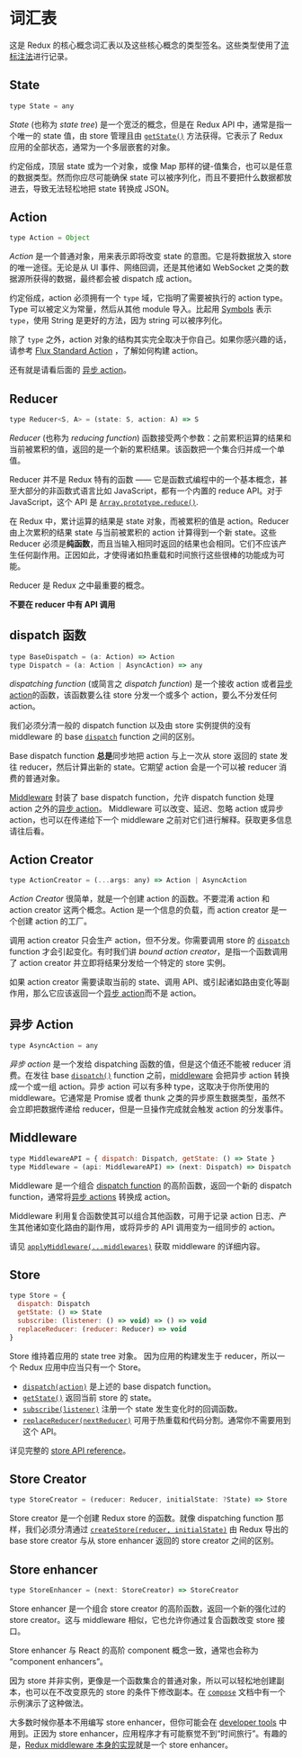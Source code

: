 # 词汇表

这是 Redux 的核心概念词汇表以及这些核心概念的类型签名。这些类型使用了[流标注法](http://flowtype.org/docs/quick-reference.html)进行记录。

## State

```js
type State = any
```

_State_ (也称为 _state tree_) 是一个宽泛的概念，但是在 Redux API 中，通常是指一个唯一的 state 值，由 store 管理且由 [`getState()`](api/Store.md#getState) 方法获得。它表示了 Redux 应用的全部状态，通常为一个多层嵌套的对象。

约定俗成，顶层 state 或为一个对象，或像 Map 那样的键-值集合，也可以是任意的数据类型。然而你应尽可能确保 state 可以被序列化，而且不要把什么数据都放进去，导致无法轻松地把 state 转换成 JSON。

## Action

```js
type Action = Object
```

_Action_ 是一个普通对象，用来表示即将改变 state 的意图。它是将数据放入 store 的唯一途径。无论是从 UI 事件、网络回调，还是其他诸如 WebSocket 之类的数据源所获得的数据，最终都会被 dispatch 成 action。

约定俗成，action 必须拥有一个 `type` 域，它指明了需要被执行的 action type。Type 可以被定义为常量，然后从其他 module 导入。比起用 [Symbols](https://developer.mozilla.org/en/docs/Web/JavaScript/Reference/Global_Objects/Symbol) 表示 `type`，使用 String 是更好的方法，因为 string 可以被序列化。

除了 `type` 之外，action 对象的结构其实完全取决于你自己。如果你感兴趣的话，请参考 [Flux Standard Action](https://github.com/acdlite/flux-standard-action) ，了解如何构建 action。

还有就是请看后面的 [异步 action](#异步-action)。

## Reducer

```js
type Reducer<S, A> = (state: S, action: A) => S
```

_Reducer_ (也称为 _reducing function_) 函数接受两个参数：之前累积运算的结果和当前被累积的值，返回的是一个新的累积结果。该函数把一个集合归并成一个单值。

Reducer 并不是 Redux 特有的函数 —— 它是函数式编程中的一个基本概念，甚至大部分的非函数式语言比如 JavaScript，都有一个内置的 reduce API。对于 JavaScript，这个 API 是 [`Array.prototype.reduce()`](https://developer.mozilla.org/en-US/docs/Web/JavaScript/Reference/Global_Objects/Array/Reduce).

在 Redux 中，累计运算的结果是 state 对象，而被累积的值是 action。Reducer 由上次累积的结果 state 与当前被累积的 action 计算得到一个新 state。这些 Reducer 必须是**纯函数**，而且当输入相同时返回的结果也会相同。它们不应该产生任何副作用。正因如此，才使得诸如热重载和时间旅行这些很棒的功能成为可能。

Reducer 是 Redux 之中最重要的概念。

**不要在 reducer 中有 API 调用**

## dispatch 函数

```js
type BaseDispatch = (a: Action) => Action
type Dispatch = (a: Action | AsyncAction) => any
```

_dispatching function_ (或简言之 _dispatch function_) 是一个接收 action 或者[异步 action](#异步-action)的函数，该函数要么往 store 分发一个或多个 action，要么不分发任何 action。

我们必须分清一般的 dispatch function 以及由 store 实例提供的没有 middleware 的 base [`dispatch`](api/Store.md#dispatch) function 之间的区别。

Base dispatch function **总是**同步地把 action 与上一次从 store 返回的 state 发往 reducer，然后计算出新的 state。它期望 action 会是一个可以被 reducer 消费的普通对象。

[Middleware](#middleware) 封装了 base dispatch function，允许 dispatch function 处理 action 之外的[异步 action](#异步-action)。 Middleware 可以改变、延迟、忽略 action 或异步 action，也可以在传递给下一个 middleware 之前对它们进行解释。获取更多信息请往后看。

## Action Creator

```js
type ActionCreator = (...args: any) => Action | AsyncAction
```

_Action Creator_ 很简单，就是一个创建 action 的函数。不要混淆 action 和 action creator 这两个概念。Action 是一个信息的负载，而 action creator 是一个创建 action 的工厂。

调用 action creator 只会生产 action，但不分发。你需要调用 store 的 [`dispatch`](api/Store.md#dispatch) function 才会引起变化。有时我们讲 _bound action creator_，是指一个函数调用了 action creator 并立即将结果分发给一个特定的 store 实例。

如果 action creator 需要读取当前的 state、调用 API、或引起诸如路由变化等副作用，那么它应该返回一个[异步 action](#异步-action)而不是 action。

## 异步 Action

```js
type AsyncAction = any
```

_异步 action_ 是一个发给 dispatching 函数的值，但是这个值还不能被 reducer 消费。在发往 base [`dispatch()`](api/Store.md#dispatch) function 之前，[middleware](#middleware) 会把异步 action 转换成一个或一组 action。异步 action 可以有多种 type，这取决于你所使用的 middleware。它通常是 Promise 或者 thunk 之类的异步原生数据类型，虽然不会立即把数据传递给 reducer，但是一旦操作完成就会触发 action 的分发事件。

## Middleware

```js
type MiddlewareAPI = { dispatch: Dispatch, getState: () => State }
type Middleware = (api: MiddlewareAPI) => (next: Dispatch) => Dispatch
```

Middleware 是一个组合 [dispatch function](#dispatching-function) 的高阶函数，返回一个新的 dispatch function，通常将[异步 actions](#异步-action) 转换成 action。

Middleware 利用复合函数使其可以组合其他函数，可用于记录 action 日志、产生其他诸如变化路由的副作用，或将异步的 API 调用变为一组同步的 action。

请见 [`applyMiddleware(...middlewares)`](./api/applyMiddleware.md) 获取 middleware 的详细内容。

## Store

```js
type Store = {
  dispatch: Dispatch
  getState: () => State
  subscribe: (listener: () => void) => () => void
  replaceReducer: (reducer: Reducer) => void
}
```

Store 维持着应用的 state tree 对象。
因为应用的构建发生于 reducer，所以一个 Redux 应用中应当只有一个 Store。

- [`dispatch(action)`](api/Store.md#dispatch) 是上述的 base dispatch function。
- [`getState()`](api/Store.md#getState) 返回当前 store 的 state。
- [`subscribe(listener)`](api/Store.md#subscribe) 注册一个 state 发生变化时的回调函数。
- [`replaceReducer(nextReducer)`](api/Store.md#replaceReducer) 可用于热重载和代码分割。通常你不需要用到这个 API。

详见完整的 [store API reference](api/Store.md#dispatch)。

## Store Creator

```js
type StoreCreator = (reducer: Reducer, initialState: ?State) => Store
```

Store creator 是一个创建 Redux store 的函数。就像 dispatching function 那样，我们必须分清通过 [`createStore(reducer, initialState)`](api/createStore.md) 由 Redux 导出的 base store creator 与从 store enhancer 返回的 store creator 之间的区别。

## Store enhancer

```js
type StoreEnhancer = (next: StoreCreator) => StoreCreator
```

Store enhancer 是一个组合 store creator 的高阶函数，返回一个新的强化过的 store creator。这与 middleware 相似，它也允许你通过复合函数改变 store 接口。

Store enhancer 与 React 的高阶 component 概念一致，通常也会称为 “component enhancers”。

因为 store 并非实例，更像是一个函数集合的普通对象，所以可以轻松地创建副本，也可以在不改变原先的 store 的条件下修改副本。在 [`compose`](api/compose.md) 文档中有一个示例演示了这种做法。

大多数时候你基本不用编写 store enhancer，但你可能会在 [developer tools](https://github.com/gaearon/redux-devtools) 中用到。正因为 store enhancer，应用程序才有可能察觉不到“时间旅行”。有趣的是，[Redux middleware 本身的实现](api/applyMiddleware.md)就是一个 store enhancer。

